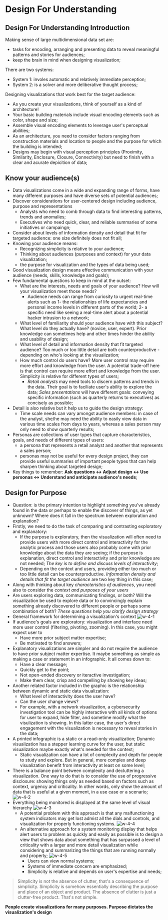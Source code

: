 # Design For Understanding

## Design For Understanding Introduction
Making sense of large multidimensional data set are: 
- tasks for encoding, arranging and presenting data to reveal meaningful patterns and stories for audiences; 
- keep the brain in mind when designing visualization; 

There are two systems: 
- System 1: involes automatic and relatively immediate perception; 
- System 2: is a solver and more deliberative thought process; 

Designing visualizations that work best for the target audience: 
- As you create your visualizations, think of yourself as a kind of architecture! 
- Your basic building materials include visual encoding elements such as color, shape and size;
- Assemble visual encoding elements to leverage user's perceptual abilities;
- As an architecture, you need to consider factors ranging from construction materials and location to people and the purpose for which the building is intended; 
- Designs may begin with visual perception principles (Proximity, Similarity, Enclosure, Closure, Connectivity) but need to finish with a clear and acurate depicition of data; 

## Know your audience(s)
- Data visualizations come in a wide and expanding range of forms, have many different purposes and have diverse sets of potential audiences;
- Discover considerations for user-centered design including audience, purpose and representations
  - Analysts who need to comb through data to find interesting patterns, trends and anomalies;
  - Executives who need quick, clear, and reliable summaries of some initiatives or campaingn;
- Consider about levels of information density and detail that fit for targeted audience: one size definitely does not fit all; 
- Knowing your audience means:
  - Recognizing simplicity is relative to your audience; 
  - Thinking about audiences (purposes and context) for your data visualization; 
  - the purpose for visualization and the types of data being used; 
- Good visualization design means effective communication with your audience (needs, skills, knowledge and goals); 
- Few fundamental questions to keep in mind at the outset: 
  - What are the interests, needs and goals of your audience? How will your visualization meet those needs? 
    - Audience needs can range from curiosity to urgent real-time alerts such as 1- the relationships of life expectancies and personal income levels in different parts of the world; 2- a specific need like seeing a real-time alert about a potential hacker intrusion to a network; 
  - What level of familiarity should your audience have with this subject? What level do they actually have? (novice, user, expert). Prior knowledge can sometimes help and other times hinder the ability and usability of design; 
  - What level of detail and information density that fit targeted audience? Too much or too little detail are both counterproductive - depending on who's looking at the visualization; 
  - How much control do users have? More user control may require more effort and knowledge from the user. A potential trade-off here is that control can require more effort and knowledge from the user. Simplicity is relative for different types of users; 
    - *Retail analysts* may need tools to discern patterns and trends in the data. Their goal is to faciliate user's ability to explore the data; *Sales presentations* will have different goals: conveying specific information (such as quarterly returns to executives) as concisely as possible;
- Detail is also relative but it help us to guide the design strategy: 
  - Time scale needs can vary amongst audience members: in case of the analyst, she/he may need the ability to easily view data in various time scales from  days to years, whereas a sales person may only need to show quarterly results;
- Personas are collections of user types that capture characteristics, goals, and needs of different types of users:
  - a persona that represents a retail analyst and another that represents a sales person; 
  - personas may not be useful for every design project, they can provide useful summaries of important people types that can help sharpen thinking about targeted design; 
- Key things to remember: **Ask questions <-> Adjust design <-> Use personas <-> Understand and anticipate audience's needs**;  

## Design for Purpose
- Question: is the primary intention to highlight something you've already found in the data or perhaps to enable the discover of things, as yet unknown? Where does it fall in the spectrum between exploration and explanation? 
- Firstly, we need to do the task of comparing and contrasting exploratory and explanatory: 
  - If the purpose is exploratory, then the visualization will often need to provide users with more direct control and interactivity for the analytic process and those users also probably come with prior knowledge about the data they are seeing; if the purpose is explanation, direct control and interactivity and prior knowledge are not needed; *The key is to define and discuss levels of interactivity*;
  - Depending on the context and users, providing either too much or too little detail can be counterproductive. *Information density and details that fit the target audience* are two key thing in this case; 
- Along with thinking about key *characteristics of audiences*, you need also to consider the *context and purposes of your users*
- Are users exploring data, communicating findings, or both? Will the visualization be used to explore data or to convincingly explain something already discovered to different people or perhaps some combination of both? *These questions help you clarify design strategy*
- General framework for determining a visualization's context
![w-4-1](./w-4-1.png "w-4-1")  
- If audience's goals are exploratory: visualization and interface need more user control (filtering, pivoting, zooming). In this case, you might expect user to
  - Have more prior subject matter expertise; 
  - Be motivated to find answers; 
- Explanatory visualizations are simpler and do not require the audience to have prior subject matter expertise. It maybe something as simple as making a case or statement in an infographic. It all comes down to: 
  - Have a clear message; 
  - Quickly get to the point; 
  - Not open-ended discovery or iteractive investigation; 
  - Make them clear, crisp and compelling by showing key ideas;
- Another related factor included in the graphic is the relationship between dynamic and static data visualization:
  - What level of interactivity does the user have? 
  - Can the user change views? 
  - For example, with a network visualization, a cybersecurity investigation tool can be highly interactive with all kinds of options for user to expand, hide filter, and sometime modify what the visulization is showing. In this latter case, the user's direct engagement with the visualization is necessary to reveal stories in the data; 
- A printed infographic is a static or a read-only visualization; Dynamic visualization has a stepper learning curve for the user, but static visualization maybe exactly what's needed for the context;
  - Static visualization can have a lot of complexity and depth for people to study and explore. But in general, more complex and deep visualization benefit from interactivity at least on some level; 
- There is a balance point between complexity and decluttering a visualization. One way to do that is to consider the use of progressive disclosure: showing things only as needed based on factors such as context, urgency and criticality. In other words, only show the amount of data that is useful at a given moment, in a use case or a scenario; 
![w-4-2](./w-4-2.png "w-4-2")  
- Everything being monitored is displayed at the same level of visual hierarchy
![w-4-3](./w-4-3.png "w-4-3")  
  - A potential problem with this approach is that any malfunctioning system indicators may get lost admist all the dials and controls, and visualization for properly functioning systems. 
  ![w-4-4](./w-4-4.png "w-4-4")
  - An alternative approach for a system monitoring display that helps alert users to problem as quickly and easily as possible is to design a view that shows data about something that has surpassed a level of criticality with a larger and more detail visualization while considering and summarizing the things that are running normally and properly; 
  ![w-4-5](./w-4-5.png "w-4-5")
    - Users can view normal systems;
    - Systems of immediate concern are emphasized;
    - Simplicity is relative and depends on user's expertise and needs; 
> Simplicity is not the absence of clutter, that's a consequence of simplicity. Simplicity is somehow essentially describing the purpose and place of an object and product. The absence of clutter is just a clutter-free product. That's not simple. 

**People create visualizations for many purposes. Purpose dictates the visualization's design**
